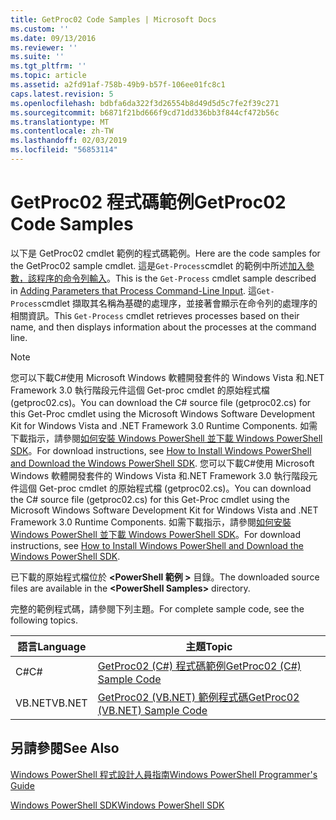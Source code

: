 ```yaml
---
title: GetProc02 Code Samples | Microsoft Docs
ms.custom: ''
ms.date: 09/13/2016
ms.reviewer: ''
ms.suite: ''
ms.tgt_pltfrm: ''
ms.topic: article
ms.assetid: a2fd91af-758b-49b9-b57f-106ee01fc8c1
caps.latest.revision: 5
ms.openlocfilehash: bdbfa6da322f3d26554b8d49d5d5c7fe2f39c271
ms.sourcegitcommit: b6871f21bd666f9cd71dd336bb3f844cf472b56c
ms.translationtype: MT
ms.contentlocale: zh-TW
ms.lasthandoff: 02/03/2019
ms.locfileid: "56853114"
---
```

# <a name="getproc02-code-samples"></a><span data-ttu-id="34e18-102">GetProc02 程式碼範例</span><span class="sxs-lookup"><span data-stu-id="34e18-102">GetProc02 Code Samples</span></span>

<span data-ttu-id="34e18-103">以下是 GetProc02 cmdlet 範例的程式碼範例。</span><span class="sxs-lookup"><span data-stu-id="34e18-103">Here are the code samples for the GetProc02 sample cmdlet.</span></span> <span data-ttu-id="34e18-104">這是`Get-Process`cmdlet 的範例中所述[加入參數，該程序的命令列輸入](../cmdlet/adding-parameters-that-process-command-line-input.md)。</span><span class="sxs-lookup"><span data-stu-id="34e18-104">This is the `Get-Process` cmdlet sample described in [Adding Parameters that Process Command-Line Input](../cmdlet/adding-parameters-that-process-command-line-input.md).</span></span> <span data-ttu-id="34e18-105">這`Get-Process`cmdlet 擷取其名稱為基礎的處理序，並接著會顯示在命令列的處理序的相關資訊。</span><span class="sxs-lookup"><span data-stu-id="34e18-105">This `Get-Process` cmdlet retrieves processes based on their name, and then displays information about the processes at the command line.</span></span>

> [!NOTE]
> <span data-ttu-id="34e18-106">您可以下載C#使用 Microsoft Windows 軟體開發套件的 Windows Vista 和.NET Framework 3.0 執行階段元件這個 Get-proc cmdlet 的原始程式檔 (getproc02.cs)。</span><span class="sxs-lookup"><span data-stu-id="34e18-106">You can download the C# source file (getproc02.cs) for this Get-Proc cmdlet using the Microsoft Windows Software Development Kit for Windows Vista and .NET Framework 3.0 Runtime Components.</span></span> <span data-ttu-id="34e18-107">如需下載指示，請參閱[如何安裝 Windows PowerShell 並下載 Windows PowerShell SDK](/powershell/developer/installing-the-windows-powershell-sdk)。</span><span class="sxs-lookup"><span data-stu-id="34e18-107">For download instructions, see [How to Install Windows PowerShell and Download the Windows PowerShell SDK](/powershell/developer/installing-the-windows-powershell-sdk).</span></span>
> <span data-ttu-id="34e18-108">您可以下載C#使用 Microsoft Windows 軟體開發套件的 Windows Vista 和.NET Framework 3.0 執行階段元件這個 Get-proc cmdlet 的原始程式檔 (getproc02.cs)。</span><span class="sxs-lookup"><span data-stu-id="34e18-108">You can download the C# source file (getproc02.cs) for this Get-Proc cmdlet using the Microsoft Windows Software Development Kit for Windows Vista and .NET Framework 3.0 Runtime Components.</span></span> <span data-ttu-id="34e18-109">如需下載指示，請參閱[如何安裝 Windows PowerShell 並下載 Windows PowerShell SDK](/powershell/developer/installing-the-windows-powershell-sdk)。</span><span class="sxs-lookup"><span data-stu-id="34e18-109">For download instructions, see [How to Install Windows PowerShell and Download the Windows PowerShell SDK](/powershell/developer/installing-the-windows-powershell-sdk).</span></span>
>
> <span data-ttu-id="34e18-110">已下載的原始程式檔位於 **\<PowerShell 範例 >** 目錄。</span><span class="sxs-lookup"><span data-stu-id="34e18-110">The downloaded source files are available in the **\<PowerShell Samples>** directory.</span></span>

<span data-ttu-id="34e18-111">完整的範例程式碼，請參閱下列主題。</span><span class="sxs-lookup"><span data-stu-id="34e18-111">For complete sample code, see the following topics.</span></span>

|<span data-ttu-id="34e18-112">語言</span><span class="sxs-lookup"><span data-stu-id="34e18-112">Language</span></span>|<span data-ttu-id="34e18-113">主題</span><span class="sxs-lookup"><span data-stu-id="34e18-113">Topic</span></span>|
|--------------|-----------|
|<span data-ttu-id="34e18-114">C#</span><span class="sxs-lookup"><span data-stu-id="34e18-114">C#</span></span>|[<span data-ttu-id="34e18-115">GetProc02 (C#) 程式碼範例</span><span class="sxs-lookup"><span data-stu-id="34e18-115">GetProc02 (C#) Sample Code</span></span>](./getproc02-csharp-sample-code.md)|
|<span data-ttu-id="34e18-116">VB.NET</span><span class="sxs-lookup"><span data-stu-id="34e18-116">VB.NET</span></span>|[<span data-ttu-id="34e18-117">GetProc02 (VB.NET) 範例程式碼</span><span class="sxs-lookup"><span data-stu-id="34e18-117">GetProc02 (VB.NET) Sample Code</span></span>](./getproc02-vb-net-sample-code.md)|

## <a name="see-also"></a><span data-ttu-id="34e18-118">另請參閱</span><span class="sxs-lookup"><span data-stu-id="34e18-118">See Also</span></span>

[<span data-ttu-id="34e18-119">Windows PowerShell 程式設計人員指南</span><span class="sxs-lookup"><span data-stu-id="34e18-119">Windows PowerShell Programmer's Guide</span></span>](./windows-powershell-programmer-s-guide.md)

[<span data-ttu-id="34e18-120">Windows PowerShell SDK</span><span class="sxs-lookup"><span data-stu-id="34e18-120">Windows PowerShell SDK</span></span>](../windows-powershell-reference.md)
